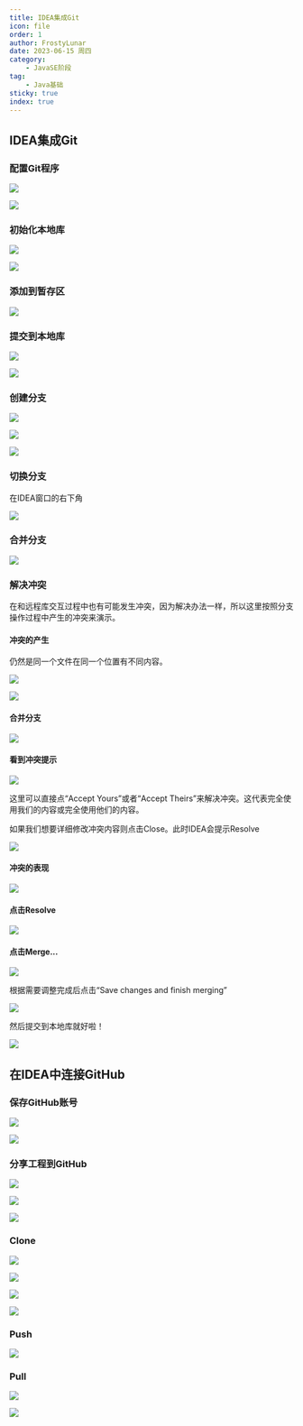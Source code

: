 ```yaml
---
title: IDEA集成Git
icon: file
order: 1
author: FrostyLunar
date: 2023-06-15 周四
category:
	- JavaSE阶段
tag:
	- Java基础
sticky: true
index: true
---
```



## IDEA集成Git

### 配置Git程序

![](./image/image_22_UUnYCQq7gQ.jpeg)

![](./image/image_23_waPh84kpP7.jpeg)

### 初始化本地库

![](./image/image_24_zumZec0Mnz.jpeg)

![](./image/image_25_7TheA9htP4.jpeg)

### 添加到暂存区

![](./image/image_26_h-TU2bWeU6.jpeg)

### 提交到本地库

![](./image/image_27_ubDD6NDEg_.jpeg)

![](./image/image_28_IV3jKfVRV_.jpeg)

### 创建分支

![](./image/image_29_dXEupNIkfy.jpeg)

![](./image/image_30_w5pR39qRsP.jpeg)

![](./image/image_31_357_Qt19Np.jpeg)

### 切换分支

在IDEA窗口的右下角

![](./image/image_32_srOUPc2LSd.jpeg)

### 合并分支

![](./image/image_33_VkFdLWcXBk.jpeg)

### 解决冲突

在和远程库交互过程中也有可能发生冲突，因为解决办法一样，所以这里按照分支操作过程中产生的冲突来演示。

#### 冲突的产生

仍然是同一个文件在同一个位置有不同内容。

![](./image/image_34_GSH2RvVCH3.jpeg)

![](./image/image_35_KMeRIW-_IE.jpeg)

#### 合并分支

![](./image/image_36_IMXR47M6FM.jpeg)

#### 看到冲突提示

![](./image/image_37_VErAOmHpZa.jpeg)

这里可以直接点“Accept Yours”或者“Accept Theirs”来解决冲突。这代表完全使用我们的内容或完全使用他们的内容。

如果我们想要详细修改冲突内容则点击Close。此时IDEA会提示Resolve

![](./image/image_38_X8P_0qFLNl.jpeg)

#### 冲突的表现

![](./image/image_39_POwUN3PY8l.jpeg)

#### 点击Resolve

![](./image/image_40_mivW5ALGDD.jpeg)

#### 点击Merge...

![](./image/image_41_V4Ni1ty-wN.jpeg)

根据需要调整完成后点击“Save changes and finish merging”

![](./image/image_42_hWuHUI055s.jpeg)

然后提交到本地库就好啦！

![](./image/image_43_LdCqujaAKV.jpeg)

## 在IDEA中连接GitHub

### 保存GitHub账号

![](./image/image_44_PJ1M_BAeRm.jpeg)

![](./image/image_45_eQYhLGett_.jpeg)

### 分享工程到GitHub

![](./image/image_46_QGugKhebmr.jpeg)

![](./image/image_47_azsNDOlNkZ.jpeg)

![](./image/image_48_W2UBi4-73u.jpeg)

### Clone

![](./image/image_49_JO2sw25XDg.jpeg)

![](./image/image_50_Ila37dQqOe.jpeg)

![](./image/image_51_Z94iBeVom3.jpeg)

![](./image/image_52_PS8bzYGMVM.jpeg)

### Push

![](./image/image_53_vpvk_oKVkK.jpeg)

### Pull

![](./image/image_54_zAEe30x8Ho.jpeg)

![](./image/image_55_gj57GfpCpb.jpeg)
